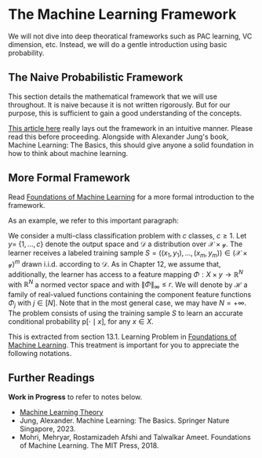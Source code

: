 # The Machine Learning Framework

We will not dive into deep theoratical frameworks such as PAC learning, VC dimension, etc. Instead, we will do a gentle introduction using basic probability.

## The Naive Probabilistic Framework

This section details the mathematical framework that we will use throughout. It is
naive because it is not written rigorously. But for our purpose, this is sufficient
to gain a good understanding of the concepts.

[This article here](https://mostafa-samir.github.io/ml-theory-pt1/) really lays out
the framework in an intuitive manner. Please read this before proceeding. Alongside
with Alexander Jung's book, Machine Learning: The Basics, this should give anyone
a solid foundation in how to think about machine learning.

## More Formal Framework

Read [Foundations of Machine Learning](https://cs.nyu.edu/~mohri/mlbook/) for a more formal introduction to the framework.

As an example, we refer to this important paragraph:

We consider a multi-class classification problem with $c$ classes, $c \geq 1$. Let $y=$ $\{1, \ldots, c\}$ denote the output space and $\mathcal{D}$ a distribution over $\mathcal{X} \times \mathcal{y}$. The learner receives a labeled training sample $S=\left(\left(x_1, y_1\right), \ldots,\left(x_m, y_m\right)\right) \in(\mathcal{X} \times \mathcal{y})^m$ drawn i.i.d. according to $\mathcal{D}$. As in Chapter 12, we assume that, additionally, the learner has access to a feature mapping $\Phi: X \times y \rightarrow \mathbb{R}^N$ with $\mathbb{R}^N$ a normed vector space and with $\|\Phi\|_{\infty} \leq r$. We will denote by $\mathcal{H}$ a family of real-valued functions containing the component feature functions $\Phi_j$ with $j \in[N]$. Note that in the most general case, we may have $N=+\infty$. The problem consists of using the training sample $S$ to learn an accurate conditional probability $\mathrm{p}[\cdot \mid x]$, for any $x \in X$.

This is extracted from section 13.1. Learning Problem in [Foundations of Machine Learning](https://cs.nyu.edu/~mohri/mlbook/).
This treatment is important for you to appreciate the following notations.

## Further Readings

**Work in Progress** to refer to notes below.

- [Machine Learning Theory](https://mostafa-samir.github.io)
- Jung, Alexander. Machine Learning: The Basics. Springer Nature Singapore, 2023.
- Mohri, Mehryar, Rostamizadeh Afshi and Talwalkar Ameet. Foundations of Machine Learning. The MIT Press, 2018.
